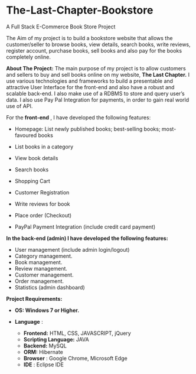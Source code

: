 # The-Last-Chapter-Bookstore
A Full Stack E-Commerce Book Store Project

The Aim of my project is to build a bookstore website that
allows the customer/seller to browse books, view details, search
books, write reviews, register account, purchase books, sell books
and also pay for the books completely online.

**About The Project:** The main purpose of my project is to allow
customers and sellers to buy and sell books online on my website,
**The Last Chapter.** I use various technologies and frameworks to build
a presentable and attractive User Interface for the front-end and also
have a robust and scalable back-end. I also make use of a RDBMS to
store and query user’s data. I also use Pay Pal Integration for
payments, in order to gain real world use of API.

For the **front-end** , I have developed the following features:

- Homepage: List newly published books; best-selling books;
    most-favoured books
- List books in a category
- View book details
- Search books
- Shopping Cart
- Customer Registration
- Write reviews for book


- Place order (Checkout)
- PayPal Payment Integration (include credit card payment)

**In the back-end (admin) I have developed the following features:**

- User management (include admin login/logout)
- Category management.
- Book management.
- Review management.
- Customer management.
- Order management.
- Statistics (admin dashboard)

**Project Requirements:**

- **OS: Windows 7 or Higher.**
- **Language** :

    - **Frontend:** HTML, CSS, JAVASCRIPT, jQuery
    - **Scripting Language:** JAVA
    - **Backend:** MySQL
    - **ORM:** Hibernate
    - **Browser** : Google Chrome, Microsoft Edge
    - **IDE** : Eclipse IDE
